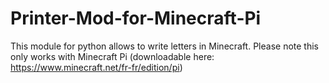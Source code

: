 # Printer-Mod-for-Minecraft-Pi
This module for python allows to write letters in Minecraft. Please note this only works with Minecraft Pi (downloadable here: https://www.minecraft.net/fr-fr/edition/pi)
